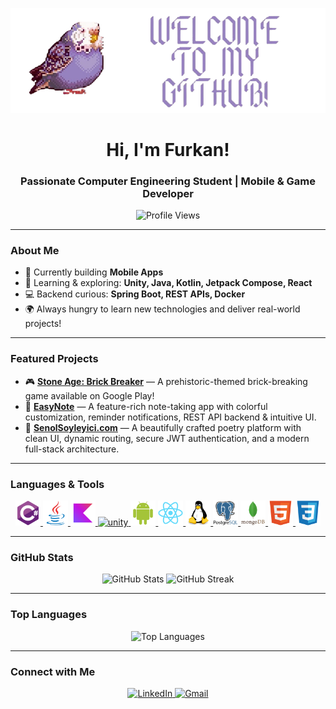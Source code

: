 <p align="center">
  <img src="banner.jpg" alt="banner" />
</p>

<h1 align="center"> Hi, I'm Furkan!</h1>
<h3 align="center"> Passionate Computer Engineering Student | Mobile & Game Developer</h3>

<p align="center">
  <img src="https://komarev.com/ghpvc/?username=furkansylyc&label=Profile%20Views&color=0e75b6&style=flat" alt="Profile Views" />
</p>

---

###  About Me

- 🎯 Currently building **Mobile Apps**
- 🔭 Learning & exploring: **Unity, Java, Kotlin, Jetpack Compose, React**
- 💻 Backend curious: **Spring Boot, REST APIs, Docker**
- 🌍 Always hungry to learn new technologies and deliver real-world projects!

---

###  Featured Projects

<ul>
  <li>
    🎮 <a href="https://play.google.com/store/apps/details?id=com.RaGame.StoneAge" target="_blank"><b>Stone Age: Brick Breaker</b></a> — A prehistoric-themed brick-breaking game available on Google Play!
  </li>
  <li>
    📝 <a href="https://play.google.com/store/apps/details?id=com.furkansoyleyici.easynote" target="_blank"><b>EasyNote</b></a> — A feature-rich note-taking app with colorful customization, reminder notifications, REST API backend & intuitive UI.
  </li>
  <li>
    📝 <a href="https://www.senolsoyleyici.com.tr/" target="_blank"><b>SenolSoyleyici.com</b></a> — A beautifully crafted poetry platform with clean UI, dynamic routing, secure JWT authentication, and a modern full-stack architecture.
  </li>
</ul>

---

###  Languages & Tools

<p align="center">
  <a href="https://learn.microsoft.com/en-us/dotnet/csharp/" target="_blank" rel="noreferrer"> <img src="https://raw.githubusercontent.com/devicons/devicon/master/icons/csharp/csharp-original.svg" alt="csharp" width="40" height="40"/> </a>
  <a href="https://www.java.com" target="_blank" rel="noreferrer"> <img src="https://raw.githubusercontent.com/devicons/devicon/master/icons/java/java-original.svg" alt="java" width="40" height="40"/> </a>
  <a href="https://kotlinlang.org/" target="_blank" rel="noreferrer"> <img src="https://raw.githubusercontent.com/devicons/devicon/master/icons/kotlin/kotlin-original.svg" alt="kotlin" width="40" height="40"/> </a>
  <a href="https://unity.com/" target="_blank" rel="noreferrer"> <img src="https://www.vectorlogo.zone/logos/unity3d/unity3d-icon.svg" alt="unity" width="40" height="40"/> </a>
  <a href="https://developer.android.com/jetpack/compose" target="_blank" rel="noreferrer"> <img src="https://raw.githubusercontent.com/devicons/devicon/master/icons/android/android-original.svg" alt="android" width="40" height="40"/> </a>
  <a href="https://reactjs.org/" target="_blank" rel="noreferrer"> <img src="https://raw.githubusercontent.com/devicons/devicon/master/icons/react/react-original.svg" alt="react" width="40" height="40"/> </a>
  <a href="https://www.linux.org/" target="_blank" rel="noreferrer"> <img src="https://raw.githubusercontent.com/devicons/devicon/master/icons/linux/linux-original.svg" alt="linux" width="40" height="40"/> </a>
  <a href="https://www.postgresql.org" target="_blank" rel="noreferrer"> <img src="https://raw.githubusercontent.com/devicons/devicon/master/icons/postgresql/postgresql-original-wordmark.svg" alt="postgresql" width="40" height="40"/> </a>
  <a href="https://www.mongodb.com/" target="_blank" rel="noreferrer"> <img src="https://raw.githubusercontent.com/devicons/devicon/master/icons/mongodb/mongodb-original-wordmark.svg" alt="mongodb" width="40" height="40"/> </a>
  <a href="https://developer.mozilla.org/en-US/docs/Web/HTML" target="_blank" rel="noreferrer"> <img src="https://raw.githubusercontent.com/devicons/devicon/master/icons/html5/html5-original.svg" alt="html5" width="40" height="40"/> </a>
  <a href="https://developer.mozilla.org/en-US/docs/Web/CSS" target="_blank" rel="noreferrer"> <img src="https://raw.githubusercontent.com/devicons/devicon/master/icons/css3/css3-original.svg" alt="css3" width="40" height="40"/> </a>
</p>

---

###  GitHub Stats

<p align="center">
  <img src="https://github-readme-stats.vercel.app/api?username=furkansylyc&show_icons=true&theme=radical&cache_seconds=1800&rand=123456" alt="GitHub Stats" />
  <img src="https://github-readme-streak-stats.herokuapp.com/?user=furkansylyc&theme=radical&cache_seconds=1800&rand=123456" alt="GitHub Streak" />
</p>


---

###  Top Languages

<p align="center">
  <img src="https://github-readme-stats.vercel.app/api/top-langs/?username=furkansylyc&layout=compact&theme=radical" alt="Top Languages" />
</p>

---

###  Connect with Me

<p align="center">
  <a href="https://www.linkedin.com/in/furkansylyc/" target="_blank"> <img src="https://www.vectorlogo.zone/logos/linkedin/linkedin-icon.svg" alt="LinkedIn" width="40" height="40"/> </a>
  <a href="mailto:soyleyicifurkan@gmail.com" target="_blank"> <img src="https://www.vectorlogo.zone/logos/gmail/gmail-icon.svg" alt="Gmail" width="40" height="40"/> </a>
</p>
